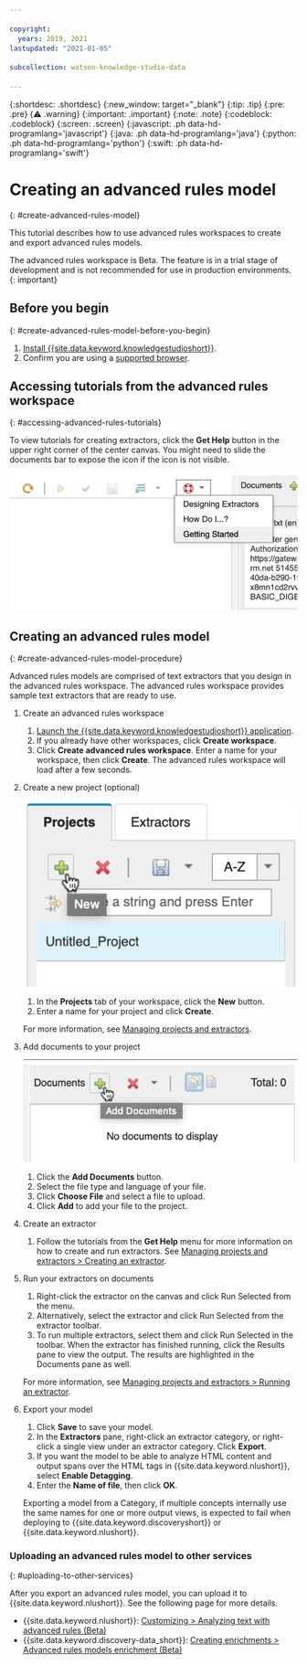 ```yaml
---

copyright:
  years: 2019, 2021
lastupdated: "2021-01-05"

subcollection: watson-knowledge-studio-data

---
```


{:shortdesc: .shortdesc}
{:new_window: target="_blank"}
{:tip: .tip}
{:pre: .pre}
{:warning: .warning}
{:important: .important}
{:note: .note}
{:codeblock: .codeblock}
{:screen: .screen}
{:javascript: .ph data-hd-programlang='javascript'}
{:java: .ph data-hd-programlang='java'}
{:python: .ph data-hd-programlang='python'}
{:swift: .ph data-hd-programlang='swift'}

# Creating an advanced rules model
{: #create-advanced-rules-model}

This tutorial describes how to use advanced rules workspaces to create and export advanced rules models.

The advanced rules workspace is Beta. The feature is in a trial stage of development and is not recommended for use in production environments.
{: important}

## Before you begin
{: #create-advanced-rules-model-before-you-begin}

1. [Install {{site.data.keyword.knowledgestudioshort}}](/docs/watson-knowledge-studio-data?topic=watson-knowledge-studio-data-install).
1. Confirm you are using a [supported browser](/docs/watson-knowledge-studio-data?topic=watson-knowledge-studio-data-system-requirements). 

## Accessing tutorials from the advanced rules workspace
{: #accessing-advanced-rules-tutorials}

To view tutorials for creating extractors, click the **Get Help** button in the upper right corner of the center canvas. You might need to slide the documents bar to expose the icon if the icon is not visible.

![Rules editor tutorials](images/rules-editor-tutorials.png "Shows the rules editor tutorials under the Get Help button")

## Creating an advanced rules model
{: #create-advanced-rules-model-procedure}

Advanced rules models are comprised of text extractors that you design in the advanced rules workspace. The advanced rules workspace provides sample text extractors that are ready to use. 

1. Create an advanced rules workspace

    1. [Launch the {{site.data.keyword.knowledgestudioshort}} application](/docs/watson-knowledge-studio-data?topic=watson-knowledge-studio-data-wks_tutintro#launching-the-knowledge-studio-application).
    1. If you already have other workspaces, click **Create workspace**.
    1. Click **Create advanced rules workspace**. Enter a name for your workspace, then click **Create**. The advanced rules workspace will load after a few seconds.

1. Create a new project (optional)

    ![New project button](images/create-advanced-rules-project.png "Shows the New project button") 
    1. In the **Projects** tab of your workspace, click the **New** button.
    2. Enter a name for your project and click **Create**.

    For more information, see [Managing projects and extractors](/docs/watson-knowledge-studio-data?topic=watson-knowledge-studio-data-managing-projects-and-extractors).

1. Add documents to your project

    ![Add Documents button](images/advanced-rules-add-documents.png "Shows the Add Documents button") 

    1. Click the **Add Documents** button.
    2. Select the file type and language of your file.
    3. Click **Choose File** and select a file to upload.
    4. Click **Add** to add your file to the project.

1. Create an extractor

    1. Follow the tutorials from the **Get Help** menu for more information on how to create and run extractors. See [Managing projects and extractors > Creating an extractor](/docs/watson-knowledge-studio-data?topic=watson-knowledge-studio-data-managing-projects-and-extractors#creating-an-extractor).

1. Run your extractors on documents

    1. Right-click the extractor on the canvas and click Run Selected from the menu. 
    2. Alternatively, select the extractor and click Run Selected from the extractor toolbar.
    3. To run multiple extractors, select them and click Run Selected in the toolbar. When the extractor has finished running, click the Results pane to view the output. The results are highlighted in the Documents pane as well.

    For more information, see [Managing projects and extractors > Running an extractor](/docs/watson-knowledge-studio-data?topic=watson-knowledge-studio-data-managing-projects-and-extractors#running-an-extractor).

1. Export your model

    1. Click **Save** to save your model.
    1. In the **Extractors** pane, right-click an extractor category, or right-click a single view under an extractor category. Click **Export**.
    1. If you want the model to be able to analyze HTML content and output spans over the HTML tags in {{site.data.keyword.nlushort}}, select **Enable Detagging**.
    1. Enter the **Name of file**, then click **OK**.
    
    Exporting a model from a Category, if multiple concepts internally use the same names for one or more output views, is expected to fail when deploying to {{site.data.keyword.discoveryshort}} or {{site.data.keyword.nlushort}}.

### Uploading an advanced rules model to other services
{: #uploading-to-other-services}

After you export an advanced rules model, you can upload it to {{site.data.keyword.nlushort}}. See the following page for more details.

- {{site.data.keyword.nlushort}}: [Customizing > Analyzing text with advanced rules (Beta)](/docs/natural-language-understanding?topic=natural-language-understanding-customizing#advanced-rules)
- {{site.data.keyword.discovery-data_short}}: [Creating enrichments > Advanced rules models enrichment (Beta)](/docs/discovery-data?topic=discovery-data-create-enrichments#advanced-rules)

